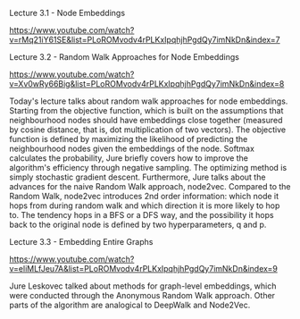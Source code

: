 Lecture 3.1 - Node Embeddings

https://www.youtube.com/watch?v=rMq21iY61SE&list=PLoROMvodv4rPLKxIpqhjhPgdQy7imNkDn&index=7

Lecture 3.2 - Random Walk Approaches for Node Embeddings

https://www.youtube.com/watch?v=Xv0wRy66Big&list=PLoROMvodv4rPLKxIpqhjhPgdQy7imNkDn&index=8

Today's lecture talks about random walk approaches for node embeddings. Starting from the objective function, which is built on the assumptions that neighbourhood nodes should have embeddings close together (measured by cosine distance, that is, dot multiplication of two vectors). The objective function is defined by maximizing the likelihood of predicting the neighbourhood nodes given the embeddings of the node. Softmax calculates the probability, Jure briefly covers how to improve the algorithm's efficiency through negative sampling. The optimizing method is simply stochastic gradient descent.
Furthermore, Jure talks about the advances for the naive Random Walk approach, node2vec. Compared to the Random Walk, node2vec introduces 2nd order information: which node it hops from during random walk and which direction it is more likely to hop to. The tendency hops in a BFS or a DFS way, and the possibility it hops back to the original node is defined by two hyperparameters, q and p.

Lecture 3.3 - Embedding Entire Graphs

https://www.youtube.com/watch?v=eliMLfJeu7A&list=PLoROMvodv4rPLKxIpqhjhPgdQy7imNkDn&index=9

Jure Leskovec talked about methods for graph-level embeddings, which were conducted through the Anonymous Random Walk approach. Other parts of the algorithm are analogical to DeepWalk and Node2Vec.

